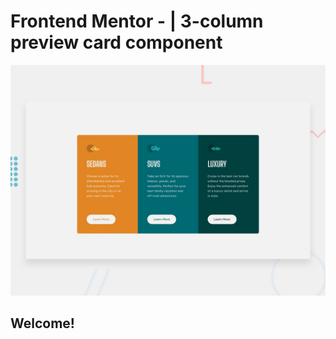 # Frontend Mentor - | 3-column preview card component
![Design Preview](./design/desktop-preview.jpg)


## Welcome! 
